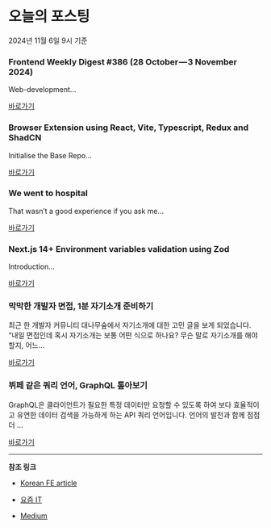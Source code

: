 # 오늘의 포스팅 
2024년 11월 6일 9시 기준 

### Frontend Weekly Digest #386 (28 October — 3 November 2024) 

 Web-development... 

 [바로가기](https://medium.com/m/signin?actionUrl=https%3A%2F%2Fmedium.com%2F_%2Fbookmark%2Fp%2F388e6c81f4b4&operation=register&redirect=https%3A%2F%2Ffrontender-ua.medium.com%2Ffrontend-weekly-digest-386-28-october-3-november-2024-388e6c81f4b4&source=---recommended_stories---front_end_development---0-84----------------bookmark_preview----d38ce369_a54a_4bef_a86d_31c26a120b74-------) 

### Browser Extension using React, Vite, Typescript, Redux and ShadCN 

 Initialise the Base Repo... 

 [바로가기](https://medium.com/m/signin?actionUrl=https%3A%2F%2Fmedium.com%2F_%2Fbookmark%2Fp%2F09154b217c0e&operation=register&redirect=https%3A%2F%2Fmedium.com%2F%40sandeep_28177%2Fbrowser-extension-using-react-vite-typescript-redux-and-shadcn-09154b217c0e&source=---recommended_stories---react---0-84----------------bookmark_preview----241c6670_6260_4181_8f1a_84a135c90d56-------) 

### We went to hospital 

 That wasn’t a good experience if you ask me... 

 [바로가기](https://medium.com/m/signin?actionUrl=https%3A%2F%2Fmedium.com%2F_%2Fbookmark%2Fp%2F6a2549fd126a&operation=register&redirect=https%3A%2F%2Fmedium.com%2Fsolo-leveling%2Fwe-went-to-hospital-6a2549fd126a&source=---recommended_stories---javascript---0-84----------------bookmark_preview----cd7e44bb_15b7_4074_be3c_291dcd4e751b-------) 

### Next.js 14+ Environment variables validation using Zod 

 Introduction... 

 [바로가기](https://medium.com/m/signin?actionUrl=https%3A%2F%2Fmedium.com%2F_%2Fbookmark%2Fp%2F6e1dd95c3406&operation=register&redirect=https%3A%2F%2Fmedium.com%2F%40akhunters%2Fnext-js-14-environment-variables-validation-using-zod-6e1dd95c3406&source=---recommended_stories---typescript---0-84----------------bookmark_preview----f70028a9_7668_4136_959c_80430b290bb1-------) 

### 막막한 개발자 면접, 1분 자기소개 준비하기 

 최근 한 개발자 커뮤니티 대나무숲에서 자기소개에 대한 고민 글을 보게 되었습니다. “내일 면접인데 혹시 자기소개는 보통 어떤 식으로 하나요? 무슨 말로 자기소개를 해야 할지, 어느... 

 [바로가기](https://yozm.wishket.com/magazine/detail/2832/) 

### 뷔페 같은 쿼리 언어, GraphQL 톺아보기 

 GraphQL은 클라이언트가 필요한 특정 데이터만 요청할 수 있도록 하여 보다 효율적이고 유연한 데이터 검색을 가능하게 하는 API 쿼리 언어입니다. 언어의 발전과 함께 점점 더 ... 

 [바로가기](https://yozm.wishket.com/magazine/detail/2831/) 

---

**참조 링크**

- [Korean FE article](https://kofearticle.substack.com) 

- [요즘 IT](https://yozm.wishket.com/magazine) 

- [Medium](https://medium.com) 

